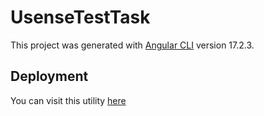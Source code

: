 # UsenseTestTask

This project was generated with [Angular CLI](https://github.com/angular/angular-cli) version 17.2.3.

## Deployment

You can visit this utility [here](https://usense-test-task-pink.vercel.app/)

